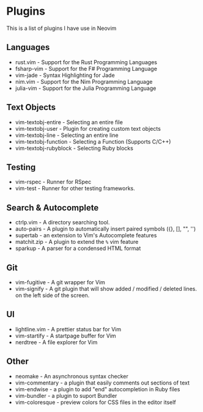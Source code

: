 # Plugins

This is a list of plugins I have use in Neovim

## Languages
- rust.vim - Support for the Rust Programming Languages
- fsharp-vim - Support for the F# Programming Language
- vim-jade - Syntax Highlighting for Jade
- nim.vim - Support for the Nim Programming Language
- julia-vim - Support for the Julia Programming Language

## Text Objects
- vim-textobj-entire - Selecting an entire file
- vim-textobj-user - Plugin for creating custom text objects
- vim-textobj-line - Selecting an entire line
- vim-textobj-function - Selecting a Function (Supports C/C++)
- vim-textobj-rubyblock - Selecting Ruby blocks

## Testing
- vim-rspec - Runner for RSpec
- vim-test - Runner for other testing frameworks.

## Search & Autocomplete
- ctrlp.vim - A directory searching tool.
- auto-pairs - A plugin to automatically insert paired symbols ({}, [], "", '')
- supertab - an extension to Vim's Autocomplete features
- matchit.zip - A plugin to extend the `%` vim feature
- sparkup - A parser for a condensed HTML format

## Git
- vim-fugitive - A git wrapper for Vim
- vim-signify - A git plugin that will show added / modified / deleted lines. on the left side of the screen.

## UI
- lightline.vim - A prettier status bar for Vim
- vim-startify - A startpage buffer for Vim
- nerdtree - A file explorer for Vim

## Other
- neomake - An asynchronous syntax checker
- vim-commentary - a plugin that easily comments out sections of text
- vim-endwise - a plugin to add "end" autocompletion in Ruby files
- vim-bundler - a plugin to suport Bundler
- vim-coloresque - preview colors for CSS files in the editor itself
